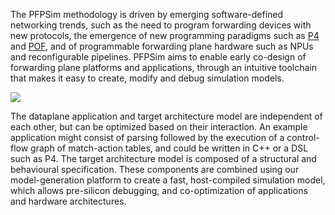 The PFPSim methodology is driven by emerging software-defined networking trends,
such as the need to program forwarding devices with new protocols, the emergence of
new programming paradigms such as [P4](http://p4.org) and [POF](http://www.poforwarding.org),
and of programmable forwarding plane hardware such as NPUs and reconfigurable pipelines.
PFPSim aims to enable early co-design of forwarding plane platforms and applications, through an intuitive
toolchain that makes it easy to create, modify and debug simulation models.

<!-- ![methodology](https://cloud.githubusercontent.com/assets/943241/15301816/b68a5886-1b7d-11e6-8062-84567ca96456.PNG) -->
<img src ="https://cloud.githubusercontent.com/assets/943241/15301816/b68a5886-1b7d-11e6-8062-84567ca96456.PNG" class = "responsiveimg">

The dataplane application and target architecture model are independent of each other, but can be optimized
based on their interaction. An example application might consist of parsing followed by the execution of a
control-flow graph of match-action tables, and could be written in C++ or a DSL such as P4. The target architecture
model is composed of a structural and behavioural specification. These components are combined using our model-generation
platform to create a fast, host-compiled simulation model, which allows pre-silicon debugging, and
co-optimization of applications and hardware architectures.
